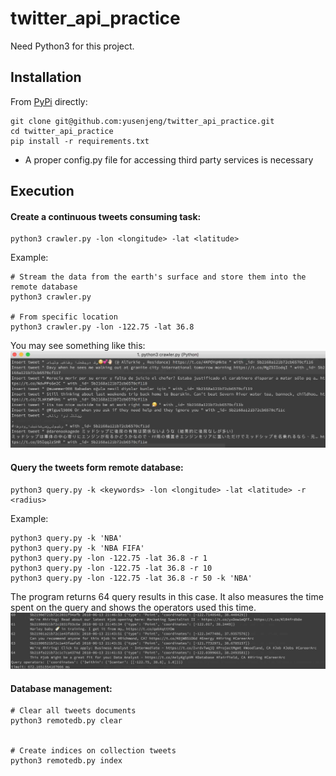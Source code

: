 # twitter_api_practice
Need Python3 for this project.

## Installation
From [PyPi](https://pypi.python.org/pypi/kubernetes/) directly:
```
git clone git@github.com:yusenjeng/twitter_api_practice.git
cd twitter_api_practice
pip install -r requirements.txt
```

* A proper config.py file for accessing third party services is necessary

## Execution

#### Create a continuous tweets consuming task:
```
python3 crawler.py -lon <longitude> -lat <latitude>
```

Example:
```
# Stream the data from the earth's surface and store them into the remote database
python3 crawler.py

# From specific location
python3 crawler.py -lon -122.75 -lat 36.8
```
You may see something like this:
![Insertion](reference/1.insertion.jpg "Insertion")

#### Query the tweets form remote database:
```
python3 query.py -k <keywords> -lon <longitude> -lat <latitude> -r <radius>
```

Example:
```
python3 query.py -k 'NBA'
python3 query.py -k 'NBA FIFA'
python3 query.py -lon -122.75 -lat 36.8 -r 1
python3 query.py -lon -122.75 -lat 36.8 -r 10
python3 query.py -lon -122.75 -lat 36.8 -r 50 -k 'NBA'
```
The program returns 64 query results in this case. It also measures the time spent on the query and shows the operators used this time.
![Query](reference/2.query.jpg "Query")


#### Database management:
```
# Clear all tweets documents
python3 remotedb.py clear


# Create indices on collection tweets
python3 remotedb.py index
```



